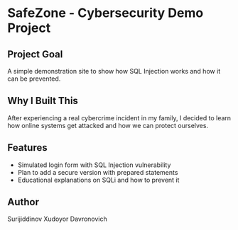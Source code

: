
# SafeZone - Cybersecurity Demo Project

## Project Goal
A simple demonstration site to show how SQL Injection works and how it can be prevented.

## Why I Built This
After experiencing a real cybercrime incident in my family, I decided to learn how online systems get attacked and how we can protect ourselves.

## Features
- Simulated login form with SQL Injection vulnerability
- Plan to add a secure version with prepared statements
- Educational explanations on SQLi and how to prevent it

## Author
Surijiddinov Xudoyor Davronovich
